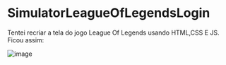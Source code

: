 # SimulatorLeagueOfLegendsLogin

Tentei recriar a tela do jogo League Of Legends usando HTML,CSS E JS. Ficou assim:


![image](https://user-images.githubusercontent.com/88861731/172952019-9e43329f-120f-49f3-8fd9-102bde1fc602.png)
